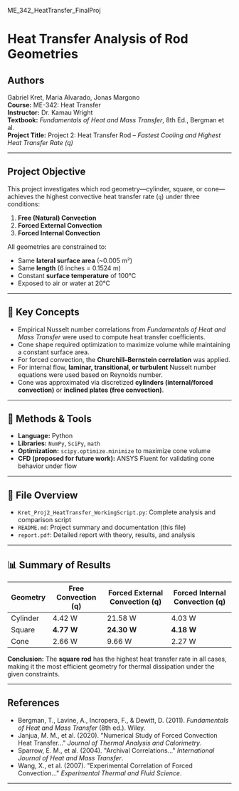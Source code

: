 ME_342_HeatTransfer_FinalProj 

# Heat Transfer Analysis of Rod Geometries

## Authors
Gabriel Kret, Maria Alvarado, Jonas Margono  
**Course:** ME-342: Heat Transfer  
**Instructor:** Dr. Kamau Wright  
**Textbook:** *Fundamentals of Heat and Mass Transfer*, 8th Ed., Bergman et al.  
**Project Title:** Project 2: Heat Transfer Rod – *Fastest Cooling and Highest Heat Transfer Rate (q)*

---

## Project Objective

This project investigates which rod geometry—cylinder, square, or cone—achieves the highest convective heat transfer rate (`q`) under three conditions:
1. **Free (Natural) Convection**
2. **Forced External Convection**
3. **Forced Internal Convection**

All geometries are constrained to:
- Same **lateral surface area** (~0.005 m²)
- Same **length** (6 inches = 0.1524 m)
- Constant **surface temperature** of 100°C
- Exposed to air or water at 20°C

---

## 📌 Key Concepts

- Empirical Nusselt number correlations from *Fundamentals of Heat and Mass Transfer* were used to compute heat transfer coefficients.
- Cone shape required optimization to maximize volume while maintaining a constant surface area.
- For forced convection, the **Churchill–Bernstein correlation** was applied.
- For internal flow, **laminar, transitional, or turbulent** Nusselt number equations were used based on Reynolds number.
- Cone was approximated via discretized **cylinders (internal/forced convection)** or **inclined plates (free convection)**.

---

## 🧪 Methods & Tools

- **Language:** Python  
- **Libraries:** `NumPy`, `SciPy`, `math`  
- **Optimization:** `scipy.optimize.minimize` to maximize cone volume  
- **CFD (proposed for future work):** ANSYS Fluent for validating cone behavior under flow

---

## 📁 File Overview

- `Kret_Proj2_HeatTransfer_WorkingScript.py`: Complete analysis and comparison script
- `README.md`: Project summary and documentation (this file)
- `report.pdf`: Detailed report with theory, results, and analysis 

---

## 📊 Summary of Results

| Geometry | Free Convection (q) | Forced External Convection (q) | Forced Internal Convection (q) |
|----------|---------------------|--------------------------------|--------------------------------|
| Cylinder | 4.42 W              | 21.58 W                        | 4.03 W                         |
| Square   | **4.77 W**          | **24.30 W**                    | **4.18 W**                     |
| Cone     | 2.66 W              | 9.66 W                         | 2.27 W                         |

**Conclusion:** The **square rod** has the highest heat transfer rate in all cases, making it the most efficient geometry for thermal dissipation under the given constraints.

---

## References

- Bergman, T., Lavine, A., Incropera, F., & Dewitt, D. (2011). *Fundamentals of Heat and Mass Transfer* (8th ed.). Wiley.
- Janjua, M. M., et al. (2020). "Numerical Study of Forced Convection Heat Transfer..." *Journal of Thermal Analysis and Calorimetry*.
- Sparrow, E. M., et al. (2004). "Archival Correlations..." *International Journal of Heat and Mass Transfer*.
- Wang, X., et al. (2007). "Experimental Correlation of Forced Convection..." *Experimental Thermal and Fluid Science*.

---

